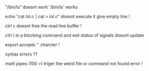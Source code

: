 "/bin/ls" doesnt work
'/bin/ls' works

echo "cat lol.c | cat > lol.c"
doesnt execute it give empty line !

ctrl c doesnt free the read line buffer !

ctrl \ in a blocking command and exit status of  signals doesnt update

export accepts '\' charcter !

syntax errors ??

multi pipes (100 >) triger the weird file or command not found error !